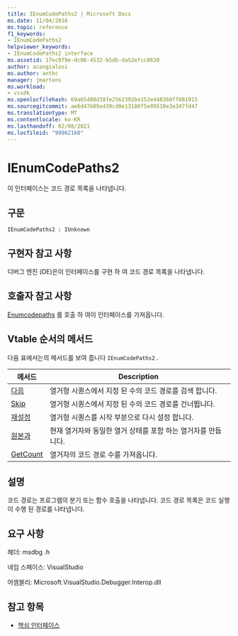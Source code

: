 ```yaml
---
title: IEnumCodePaths2 | Microsoft Docs
ms.date: 11/04/2016
ms.topic: reference
f1_keywords:
- IEnumCodePaths2
helpviewer_keywords:
- IEnumCodePaths2 interface
ms.assetid: 17ec9f9e-dc06-4532-b5db-da52efcc8630
author: acangialosi
ms.author: anthc
manager: jmartens
ms.workload:
- vssdk
ms.openlocfilehash: 69a65488d38fe2562392be152e448369ff081915
ms.sourcegitcommit: ae6d47b09a439cd0e13180f5e89510e3e347fd47
ms.translationtype: MT
ms.contentlocale: ko-KR
ms.lasthandoff: 02/08/2021
ms.locfileid: "99962160"
---
```

# <a name="ienumcodepaths2"></a>IEnumCodePaths2
이 인터페이스는 코드 경로 목록을 나타냅니다.

## <a name="syntax"></a>구문

```
IEnumCodePaths2 : IUnknown
```

## <a name="notes-for-implementers"></a>구현자 참고 사항
 디버그 엔진 (DE)은이 인터페이스를 구현 하 여 코드 경로 목록을 나타냅니다.

## <a name="notes-for-callers"></a>호출자 참고 사항
 [Enumcodepaths](../../../extensibility/debugger/reference/idebugprogram2-enumcodepaths.md) 를 호출 하 여이 인터페이스를 가져옵니다.

## <a name="methods-in-vtable-order"></a>Vtable 순서의 메서드
 다음 표에서는의 메서드를 보여 줍니다 `IEnumCodePaths2` .

|메서드|Description|
|------------|-----------------|
|[다음](../../../extensibility/debugger/reference/ienumcodepaths2-next.md)|열거형 시퀀스에서 지정 된 수의 코드 경로를 검색 합니다.|
|[Skip](../../../extensibility/debugger/reference/ienumcodepaths2-skip.md)|열거형 시퀀스에서 지정 된 수의 코드 경로를 건너뜁니다.|
|[재설정](../../../extensibility/debugger/reference/ienumcodepaths2-reset.md)|열거형 시퀀스를 시작 부분으로 다시 설정 합니다.|
|[원본과](../../../extensibility/debugger/reference/ienumcodepaths2-clone.md)|현재 열거자와 동일한 열거 상태를 포함 하는 열거자를 만듭니다.|
|[GetCount](../../../extensibility/debugger/reference/ienumcodepaths2-getcount.md)|열거자의 코드 경로 수를 가져옵니다.|

## <a name="remarks"></a>설명
 코드 경로는 프로그램의 분기 또는 함수 호출을 나타냅니다. 코드 경로 목록은 코드 실행이 수행 된 경로를 나타냅니다.

## <a name="requirements"></a>요구 사항
 헤더: msdbg .h

 네임 스페이스: VisualStudio

 어셈블리: Microsoft.VisualStudio.Debugger.Interop.dll

## <a name="see-also"></a>참고 항목
- [핵심 인터페이스](../../../extensibility/debugger/reference/core-interfaces.md)
